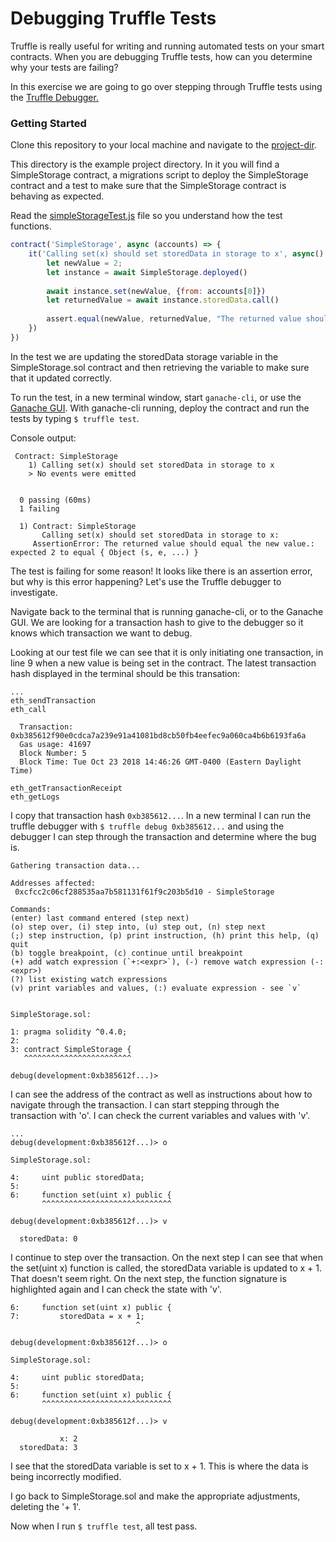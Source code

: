 # Debugging Truffle Tests

Truffle is really useful for writing and running automated tests on your smart contracts. When you are debugging Truffle tests, how can you determine
why your tests are failing?

In this exercise we are going to go over stepping through Truffle tests using the [Truffle Debugger.](https://truffleframework.com/docs/truffle/getting-started/debugging-your-contracts)

### Getting Started

Clone this repository to your local machine and navigate to the [project-dir](./project-dir). 

This directory is the example project directory. In it you will find a SimpleStorage contract, a migrations script to deploy the SimpleStorage contract and a test to make sure that the SimpleStorage contract is behaving as expected.

Read the [simpleStorageTest.js](./project-dir/test/simpleStorageTest.js) file so you understand how the test functions. 

```javascript
contract('SimpleStorage', async (accounts) => {
    it('Calling set(x) should set storedData in storage to x', async() => {
        let newValue = 2;
        let instance = await SimpleStorage.deployed()
    
        await instance.set(newValue, {from: accounts[0]})
        let returnedValue = await instance.storedData.call()
    
        assert.equal(newValue, returnedValue, "The returned value should equal the new value.")
    })
})
```
In the test we are updating the storedData storage variable in the SimpleStorage.sol contract and then retrieving the variable to make sure that it updated correctly.

To run the test, in a new terminal window, start `ganache-cli`, or use the [Ganache GUI](https://truffleframework.com/ganache). With ganache-cli running, deploy the contract and run the tests by typing `$ truffle test`. 

Console output:
```
 Contract: SimpleStorage
    1) Calling set(x) should set storedData in storage to x
    > No events were emitted


  0 passing (60ms)
  1 failing

  1) Contract: SimpleStorage
       Calling set(x) should set storedData in storage to x:
     AssertionError: The returned value should equal the new value.: expected 2 to equal { Object (s, e, ...) }
```     

The test is failing for some reason! It looks like there is an assertion error, but why is this error happening? Let's use the Truffle debugger to investigate.

Navigate back to the terminal that is running ganache-cli, or to the Ganache GUI. We are looking for a transaction hash to give to the debugger so it knows which transaction we want to debug.

Looking at our test file we can see that it is only initiating one transaction, in line 9 when a new value is being set in the contract. The latest transaction hash displayed in the terminal should be this transation:

```
...
eth_sendTransaction
eth_call

  Transaction: 0xb385612f90e0cdca7a239e91a41081bd8cb50fb4eefec9a060ca4b6b6193fa6a
  Gas usage: 41697
  Block Number: 5
  Block Time: Tue Oct 23 2018 14:46:26 GMT-0400 (Eastern Daylight Time)

eth_getTransactionReceipt
eth_getLogs
```

I copy that transaction hash `0xb385612...`. In a new terminal I can run the truffle debugger with `$ truffle debug 0xb385612...` and using the debugger I can step through the transaction and determine where the bug is.  

```
Gathering transaction data...

Addresses affected:
 0xcfcc2c06cf288535aa7b581131f61f9c203b5d10 - SimpleStorage

Commands:
(enter) last command entered (step next)
(o) step over, (i) step into, (u) step out, (n) step next
(;) step instruction, (p) print instruction, (h) print this help, (q) quit
(b) toggle breakpoint, (c) continue until breakpoint
(+) add watch expression (`+:<expr>`), (-) remove watch expression (-:<expr>)
(?) list existing watch expressions
(v) print variables and values, (:) evaluate expression - see `v`


SimpleStorage.sol:

1: pragma solidity ^0.4.0;
2:
3: contract SimpleStorage {
   ^^^^^^^^^^^^^^^^^^^^^^^^

debug(development:0xb385612f...)>
```

I can see the address of the contract as well as instructions about how to navigate through the transaction. I can start stepping through the transaction with 'o'. I can check the current variables and values with 'v'.

```
...
debug(development:0xb385612f...)> o

SimpleStorage.sol:

4:     uint public storedData;
5:
6:     function set(uint x) public {
       ^^^^^^^^^^^^^^^^^^^^^^^^^^^^^

debug(development:0xb385612f...)> v

  storedData: 0

``` 
I continue to step over the transaction. On the next step I can see that when the set(uint x) function is called, the storedData variable is updated to
x + 1. That doesn't seem right. On the next step, the function signature is highlighted again and I can check the state with 'v'.

```
6:     function set(uint x) public {
7:         storedData = x + 1;
                            ^

debug(development:0xb385612f...)> o

SimpleStorage.sol:

4:     uint public storedData;
5:
6:     function set(uint x) public {
       ^^^^^^^^^^^^^^^^^^^^^^^^^^^^^

debug(development:0xb385612f...)> v

           x: 2
  storedData: 3

```
I see that the storedData variable is set to x + 1. This is where the data is being incorrectly modified.

I go back to SimpleStorage.sol and make the appropriate adjustments, deleting the '+ 1'.

Now when I run `$ truffle test`, all test pass.
